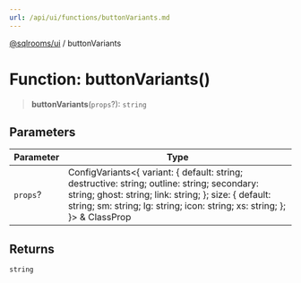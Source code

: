 ```yaml
---
url: /api/ui/functions/buttonVariants.md
---
```

[@sqlrooms/ui](../index.md) / buttonVariants

# Function: buttonVariants()

> **buttonVariants**(`props`?): `string`

## Parameters

| Parameter | Type |
| ------ | ------ |
| `props`? | ConfigVariants<{ variant: { default: string; destructive: string; outline: string; secondary: string; ghost: string; link: string; }; size: { default: string; sm: string; lg: string; icon: string; xs: string; }; }> & ClassProp |

## Returns

`string`
